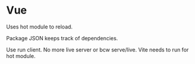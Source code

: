 # Vue

Uses hot module to reload.

Package JSON keeps track of dependencies.

Use run client. No more live server or bcw serve/live. 
Vite needs to run for hot module.